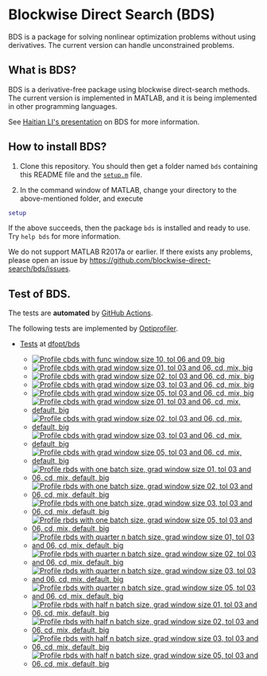 # Blockwise Direct Search (BDS)

BDS is a package for solving nonlinear optimization problems without using derivatives. The current version can handle unconstrained problems. 

## What is BDS?

BDS is a derivative-free package using blockwise direct-search methods. The current version is implemented in MATLAB, and it is being implemented in other programming languages.

See [Haitian LI's presentation](https://lht97.github.io/documents/DFOS2024.pdf) on BDS for more information.

## How to install BDS?

1. Clone this repository. You should then get a folder named `bds` containing this README file and the
[`setup.m`](https://github.com/blockwise-direct-search/bds/blob/main/setup.m) file.

2. In the command window of MATLAB, change your directory to the above-mentioned folder, and execute

```matlab
setup
```

If the above succeeds, then the package `bds` is installed and ready to use. Try `help bds` for more information.

We do not support MATLAB R2017a or earlier. If there exists any problems, please open an issue by
https://github.com/blockwise-direct-search/bds/issues.

## Test of BDS.
The tests are **automated** by [GitHub Actions](https://docs.github.com/en/actions).

The following tests are implemented by [Optiprofiler](https://github.com/optiprofiler/optiprofiler).
  
- [Tests](https://github.com/dfopt/bds/actions) at [dfopt/bds](https://github.com/dfopt/bds)

    - [![Profile cbds with func window size 10, tol 06 and 09, big](https://github.com/dfopt/bds/actions/workflows/profile_cbds_func_window_size_10_tol_06_09_big.yml/badge.svg)](https://github.com/dfopt/bds/actions/workflows/profile_cbds_func_window_size_10_tol_06_09_big.yml)
    - [![Profile cbds with grad window size 01, tol 03 and 06, cd, mix, big](https://github.com/dfopt/bds/actions/workflows/profile_cbds_grad_window_size_01_tol_03_06_cd_mix_big.yml/badge.svg)](https://github.com/dfopt/bds/actions/workflows/profile_cbds_grad_window_size_01_tol_03_06_cd_mix_big.yml)
    - [![Profile cbds with grad window size 02, tol 03 and 06, cd, mix, big](https://github.com/dfopt/bds/actions/workflows/profile_cbds_grad_window_size_02_tol_03_06_cd_mix_big.yml/badge.svg)](https://github.com/dfopt/bds/actions/workflows/profile_cbds_grad_window_size_02_tol_03_06_cd_mix_big.yml)
    - [![Profile cbds with grad window size 03, tol 03 and 06, cd, mix, big](https://github.com/dfopt/bds/actions/workflows/profile_cbds_grad_window_size_03_tol_03_06_cd_mix_big.yml/badge.svg)](https://github.com/dfopt/bds/actions/workflows/profile_cbds_grad_window_size_03_tol_03_06_cd_mix_big.yml)
    - [![Profile cbds with grad window size 05, tol 03 and 06, cd, mix, big](https://github.com/dfopt/bds/actions/workflows/profile_cbds_grad_window_size_05_tol_03_06_cd_mix_big.yml/badge.svg)](https://github.com/dfopt/bds/actions/workflows/profile_cbds_grad_window_size_05_tol_03_06_cd_mix_big.yml)
    - [![Profile cbds with grad window size 01, tol 03 and 06, cd, mix, default, big](https://github.com/dfopt/bds/actions/workflows/profile_cbds_grad_window_size_01_tol_03_06_cd_mix_default_big.yml/badge.svg)](https://github.com/dfopt/bds/actions/workflows/profile_cbds_grad_window_size_01_tol_03_06_cd_mix_default_big.yml)
    - [![Profile cbds with grad window size 02, tol 03 and 06, cd, mix, default, big](https://github.com/dfopt/bds/actions/workflows/profile_cbds_grad_window_size_02_tol_03_06_cd_mix_default_big.yml/badge.svg)](https://github.com/dfopt/bds/actions/workflows/profile_cbds_grad_window_size_02_tol_03_06_cd_mix_default_big.yml)
    - [![Profile cbds with grad window size 03, tol 03 and 06, cd, mix, default, big](https://github.com/dfopt/bds/actions/workflows/profile_cbds_grad_window_size_03_tol_03_06_cd_mix_default_big.yml/badge.svg)](https://github.com/dfopt/bds/actions/workflows/profile_cbds_grad_window_size_03_tol_03_06_cd_mix_default_big.yml)
    - [![Profile cbds with grad window size 05, tol 03 and 06, cd, mix, default, big](https://github.com/dfopt/bds/actions/workflows/profile_cbds_grad_window_size_05_tol_03_06_cd_mix_default_big.yml/badge.svg)](https://github.com/dfopt/bds/actions/workflows/profile_cbds_grad_window_size_05_tol_03_06_cd_mix_default_big.yml)
    - [![Profile rbds with one batch size, grad window size 01, tol 03 and 06, cd, mix, default, big](https://github.com/dfopt/bds/actions/workflows/profile_rbds_one_batch_size_grad_window_size_01_tol_03_06_cd_mix_default_big.yml/badge.svg)](https://github.com/dfopt/bds/actions/workflows/profile_rbds_one_batch_size_grad_window_size_01_tol_03_06_cd_mix_default_big.yml)
    - [![Profile rbds with one batch size, grad window size 02, tol 03 and 06, cd, mix, default, big](https://github.com/dfopt/bds/actions/workflows/profile_rbds_one_batch_size_grad_window_size_02_tol_03_06_cd_mix_default_big.yml/badge.svg)](https://github.com/dfopt/bds/actions/workflows/profile_rbds_one_batch_size_grad_window_size_02_tol_03_06_cd_mix_default_big.yml)
    - [![Profile rbds with one batch size, grad window size 03, tol 03 and 06, cd, mix, default, big](https://github.com/dfopt/bds/actions/workflows/profile_rbds_one_batch_size_grad_window_size_03_tol_03_06_cd_mix_default_big.yml/badge.svg)](https://github.com/dfopt/bds/actions/workflows/profile_rbds_one_batch_size_grad_window_size_03_tol_03_06_cd_mix_default_big.yml)
    - [![Profile rbds with one batch size, grad window size 05, tol 03 and 06, cd, mix, default, big](https://github.com/dfopt/bds/actions/workflows/profile_rbds_one_batch_size_grad_window_size_05_tol_03_06_cd_mix_default_big.yml/badge.svg)](https://github.com/dfopt/bds/actions/workflows/profile_rbds_one_batch_size_grad_window_size_05_tol_03_06_cd_mix_default_big.yml)
    - [![Profile rbds with quarter n batch size, grad window size 01, tol 03 and 06, cd, mix, default, big](https://github.com/dfopt/bds/actions/workflows/profile_rbds_quarter_n_batch_size_grad_window_size_01_tol_03_06_cd_mix_default_big.yml/badge.svg)](https://github.com/dfopt/bds/actions/workflows/profile_rbds_quarter_n_batch_size_grad_window_size_01_tol_03_06_cd_mix_default_big.yml)
    - [![Profile rbds with quarter n batch size, grad window size 02, tol 03 and 06, cd, mix, default, big](https://github.com/dfopt/bds/actions/workflows/profile_rbds_quarter_n_batch_size_grad_window_size_02_tol_03_06_cd_mix_default_big.yml/badge.svg)](https://github.com/dfopt/bds/actions/workflows/profile_rbds_quarter_n_batch_size_grad_window_size_02_tol_03_06_cd_mix_default_big.yml)
    - [![Profile rbds with quarter n batch size, grad window size 03, tol 03 and 06, cd, mix, default, big](https://github.com/dfopt/bds/actions/workflows/profile_rbds_quarter_n_batch_size_grad_window_size_03_tol_03_06_cd_mix_default_big.yml/badge.svg)](https://github.com/dfopt/bds/actions/workflows/profile_rbds_quarter_n_batch_size_grad_window_size_03_tol_03_06_cd_mix_default_big.yml)
    - [![Profile rbds with quarter n batch size, grad window size 05, tol 03 and 06, cd, mix, default, big](https://github.com/dfopt/bds/actions/workflows/profile_rbds_quarter_n_batch_size_grad_window_size_05_tol_03_06_cd_mix_default_big.yml/badge.svg)](https://github.com/dfopt/bds/actions/workflows/profile_rbds_quarter_n_batch_size_grad_window_size_05_tol_03_06_cd_mix_default_big.yml)
    - [![Profile rbds with half n batch size, grad window size 01, tol 03 and 06, cd, mix, default, big](https://github.com/dfopt/bds/actions/workflows/profile_rbds_half_n_batch_size_grad_window_size_01_tol_03_06_cd_mix_default_big.yml/badge.svg)](https://github.com/dfopt/bds/actions/workflows/profile_rbds_half_n_batch_size_grad_window_size_01_tol_03_06_cd_mix_default_big.yml)
    - [![Profile rbds with half n batch size, grad window size 02, tol 03 and 06, cd, mix, default, big](https://github.com/dfopt/bds/actions/workflows/profile_rbds_half_n_batch_size_grad_window_size_02_tol_03_06_cd_mix_default_big.yml/badge.svg)](https://github.com/dfopt/bds/actions/workflows/profile_rbds_half_n_batch_size_grad_window_size_02_tol_03_06_cd_mix_default_big.yml)
    - [![Profile rbds with half n batch size, grad window size 03, tol 03 and 06, cd, mix, default, big](https://github.com/dfopt/bds/actions/workflows/profile_rbds_half_n_batch_size_grad_window_size_03_tol_03_06_cd_mix_default_big.yml/badge.svg)](https://github.com/dfopt/bds/actions/workflows/profile_rbds_half_n_batch_size_grad_window_size_03_tol_03_06_cd_mix_default_big.yml)
    - [![Profile rbds with half n batch size, grad window size 05, tol 03 and 06, cd, mix, default, big](https://github.com/dfopt/bds/actions/workflows/profile_rbds_half_n_batch_size_grad_window_size_05_tol_03_06_cd_mix_default_big.yml/badge.svg)](https://github.com/dfopt/bds/actions/workflows/profile_rbds_half_n_batch_size_grad_window_size_05_tol_03_06_cd_mix_default_big.yml)